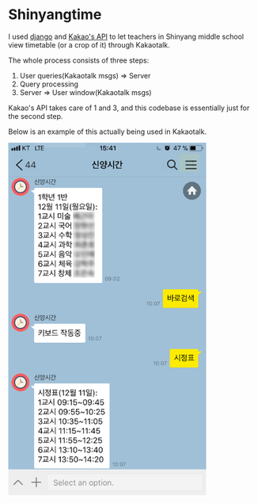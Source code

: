 # Shinyangtime

I used [django](https://www.djangoproject.com/) and [Kakao's API](https://github.com/plusfriend/auto_reply) to let teachers in Shinyang middle school view timetable (or a crop of it) through Kakaotalk.

The whole process consists of three steps:
1. User queries(Kakaotalk msgs) => Server
2. Query processing
3. Server => User window(Kakaotalk msgs)

Kakao's API takes care of 1 and 3, and this codebase is essentially just for the second step.

Below is an example of this actually being used in Kakaotalk.

<img src='example.png' alt='example image' width='400'>
